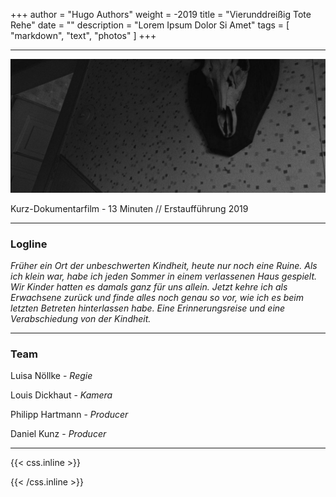 +++
author = "Hugo Authors"
weight = -2019
title = "Vierunddreißig Tote Rehe"
date = ""
description = "Lorem Ipsum Dolor Si Amet"
tags = [
    "markdown",
    "text", "photos"
]
+++

___

![image alt text](/toterehe.jpg)

Kurz-Dokumentarfilm - 13 Minuten // Erstaufführung 2019	
___


### Logline 

*Früher ein Ort der unbeschwerten Kindheit, heute nur noch eine Ruine. Als ich klein war, habe ich jeden Sommer in einem verlassenen Haus gespielt. Wir Kinder hatten es damals ganz für uns allein. Jetzt kehre ich als Erwachsene zurück und finde alles noch genau so vor, wie ich es beim letzten Betreten hinterlassen habe. Eine Erinnerungsreise und eine Verabschiedung von der Kindheit.*

___

### Team


Luisa Nöllke - *Regie*

Louis Dickhaut - *Kamera*

Philipp Hartmann  - *Producer*

Daniel Kunz - *Producer*

___




{{< css.inline >}}
<style>
.canon { background: white; width: 100%; height: auto;}
</style>
{{< /css.inline >}}
